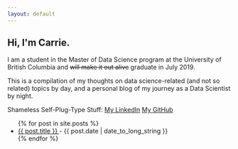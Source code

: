 ```yaml
---
layout: default
---
```


## Hi, I'm Carrie.

I am a student in the Master of Data Science program at the University of British Columbia and ~~will make it out alive~~ graduate in July 2019.

This is a compilation of my thoughts on data science-related (and not so related) topics by day, and a personal blog of my journey as a Data Scientist by night.

Shameless Self-Plug-Type Stuff:
[My LinkedIn](https://ca.linkedin.com/in/ccheung2)
[My GitHub](https://github.com/carrieklc)

<ul>
  {% for post in site.posts %}
    <li>
      <a href="{{ post.url }}">
        {{ post.title }}
      </a>
      - <time datetime="{{ post.date | date: "%Y-%m-%d" }}">{{ post.date | date_to_long_string }}</time>
    </li>
  {% endfor %}
</ul>
